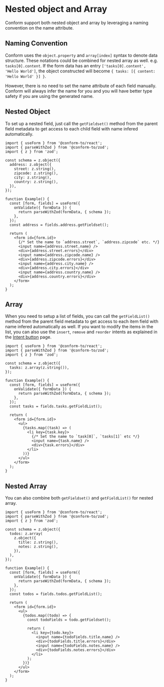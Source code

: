 # Nested object and Array

Conform support both nested object and array by leveraging a naming convention on the name attribute.

## Naming Convention

Conform uses the `object.property` and `array[index]` syntax to denote data structure. These notations could be combined for nested array as well. e.g. `tasks[0].content`. If the form data has an entry `['tasks[0].content', 'Hello World']`, the object constructed will become `{ tasks: [{ content: 'Hello World' }] }`.

However, there is no need to set the name attribute of each field manually. Conform will always infer the name for you and you will have better type safety if you are using the generated name.

## Nested Object

To set up a nested field, just call the `getFieldset()` method from the parent field metadata to get access to each child field with name infered automatically.

```tsx
import { useForm } from '@conform-to/react';
import { parseWithZod } from '@conform-to/zod';
import { z } from 'zod';

const schema = z.object({
  address: z.object({
    street: z.string(),
    zipcode: z.string(),
    city: z.string(),
    country: z.string(),
  }),
});

function Example() {
  const [form, fields] = useForm({
    onValidate({ formData }) {
      return parseWithZod(formData, { schema });
    },
  });
  const address = fields.address.getFieldset();

  return (
    <form id={form.id}>
      {/* Set the name to `address.street`, `address.zipcode` etc. */}
      <input name={address.street.name} />
      <div>{address.street.errors}</div>
      <input name={address.zipcode.name} />
      <div>{address.zipcode.errors}</div>
      <input name={address.city.name} />
      <div>{address.city.errors}</div>
      <input name={address.country.name} />
      <div>{address.country.errors}</div>
    </form>
  );
}
```

## Array

When you need to setup a list of fields, you can call the `getFieldList()` method from the parent field metadata to get access to each item field with name infered automatically as well. If you want to modify the items in the list, you can also use the `insert`, `remove` and `reorder` intents as explained in the [Intent button](./intent-button#form-controls) page.

```tsx
import { useForm } from '@conform-to/react';
import { parseWithZod } from '@conform-to/zod';
import { z } from 'zod';

const schema = z.object({
  tasks: z.array(z.string()),
});

function Example() {
  const [form, fields] = useForm({
    onValidate({ formData }) {
      return parseWithZod(formData, { schema });
    },
  });
  const tasks = fields.tasks.getFieldList();

  return (
    <form id={form.id}>
      <ul>
        {tasks.map((task) => (
          <li key={task.key}>
            {/* Set the name to `task[0]`, `tasks[1]` etc */}
            <input name={task.name} />
            <div>{task.errors}</div>
          </li>
        ))}
      </ul>
    </form>
  );
}
```

## Nested Array

You can also combine both `getFieldset()` and `getFieldList()` for nested array.

```tsx
import { useForm } from '@conform-to/react';
import { parseWithZod } from '@conform-to/zod';
import { z } from 'zod';

const schema = z.object({
  todos: z.array(
    z.object({
      title: z.string(),
      notes: z.string(),
    }),
  ),
});

function Example() {
  const [form, fields] = useForm({
    onValidate({ formData }) {
      return parseWithZod(formData, { schema });
    },
  });
  const todos = fields.todos.getFieldList();

  return (
    <form id={form.id}>
      <ul>
        {todos.map((todo) => {
          const todoFields = todo.getFieldset();

          return (
            <li key={todo.key}>
              <input name={todoFields.title.name} />
              <div>{todoFields.title.errors}</div>
              <input name={todoFields.notes.name} />
              <div>{todoFields.notes.errors}</div>
            </li>
          );
        })}
      </ul>
    </form>
  );
}
```
